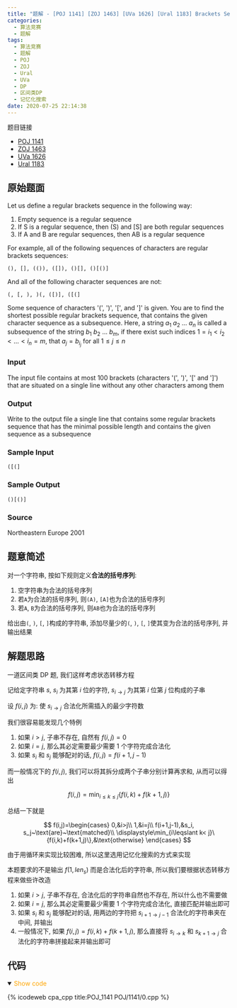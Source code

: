 ```yaml
---
title: "题解 - [POJ 1141] [ZOJ 1463] [UVa 1626] [Ural 1183] Brackets Sequence"
categories:
  - 算法竞赛
  - 题解
tags:
  - 算法竞赛
  - 题解
  - POJ
  - ZOJ
  - Ural
  - UVa
  - DP
  - 区间类DP
  - 记忆化搜索
date: 2020-07-25 22:14:38
---
```


题目链接

- [POJ 1141](https://vjudge.net/problem/POJ-1141/origin)
- [ZOJ 1463](https://vjudge.net/problem/ZOJ-1463/origin)
- [UVa 1626](https://vjudge.net/problem/UVA-1626/origin)
- [Ural 1183](https://vjudge.net/problem/URAL-1183/origin)

<!-- more -->

## 原始题面

Let us define a regular brackets sequence in the following way:

1. Empty sequence is a regular sequence
2. If S is a regular sequence, then (S) and [S] are both regular sequences
3. If A and B are regular sequences, then AB is a regular sequence

For example, all of the following sequences of characters are regular brackets sequences:

`(), [], (()), ([]), ()[], ()[()]`

And all of the following character sequences are not:

`(, [, ), )(, ([)], ([(]`

Some sequence of characters '(', ')', '[', and ']' is given. You are to find the shortest possible regular brackets sequence, that contains the given character sequence as a subsequence. Here, a string $a_1~a_2~...~a_n$ is called a subsequence of the string $b_1~b_2~...~b_m$, if there exist such indices $1 = i_1 < i_2 < ... < i_n = m$, that $a_j = b_{i_j}$ for all $1 \leqslant j \leqslant n$

### Input

The input file contains at most $100$ brackets (characters '(', ')', '[' and ']') that are situated on a single line without any other characters among them

### Output

Write to the output file a single line that contains some regular brackets sequence that has the minimal possible length and contains the given sequence as a subsequence

### Sample Input

```input1
([(]
```

### Sample Output

```output1
()[()]
```

### Source

Northeastern Europe 2001

## 题意简述

对一个字符串, 按如下规则定义**合法的括号序列**:

1. 空字符串为合法的括号序列
1. 若`A`为合法的括号序列, 则`(A)`, `[A]`也为合法的括号序列
1. 若`A`, `B`为合法的括号序列, 则`AB`也为合法的括号序列

给出由`(`, `)`, `[`, `]`构成的字符串, 添加尽量少的`(`, `)`, `[`, `]`使其变为合法的括号序列, 并输出结果

## 解题思路

一道区间类 DP 题, 我们这样考虑状态转移方程

记给定字符串 $s$, $s_i$ 为其第 $i$ 位的字符, $s_{i\to j}$ 为其第 $i$ 位第 $j$ 位构成的子串

设 $f(i,j)$ 为: 使 $s_{i\to j}$ 合法化所需插入的最少字符数

我们很容易能发现几个特例

1. 如果 $i>j$, 子串不存在, 自然有 $f(i,j)=0$
1. 如果 $i=j$, 那么其必定需要最少需要 $1$ 个字符完成合法化
1. 如果 $s_i$ 和 $s_j$ 能够配对的话, $f(i,j)=f(i+1,j-1)$

而一般情况下的 $f(i,j)$, 我们可以将其拆分成两个子串分别计算再求和, 从而可以得出

$$
f(i,j)=\min_{i\leqslant k\leqslant j}\{f(i,k)+f(k+1,j)\}
$$

总结一下就是

$$
f(i,j)=\begin{cases}
  0,&i>j\\
  1,&i=j\\
  f(i+1,j-1),&s_i, s_j~\text{are}~\text{matched}\\
  \displaystyle\min_{i\leqslant k< j}\{f(i,k)+f(k+1,j)\},&\text{otherwise}
\end{cases}
$$

由于用循环来实现比较困难, 所以这里选用记忆化搜索的方式来实现

本题要求的不是输出 $f(1,len_s)$ 而是合法化后的字符串, 所以我们要根据状态转移方程来做些许改造

1. 如果 $i>j$, 子串不存在, 合法化后的字符串自然也不存在, 所以什么也不需要做
1. 如果 $i=j$, 那么其必定需要最少需要 $1$ 个字符完成合法化, 直接匹配并输出即可
1. 如果 $s_i$ 和 $s_j$ 能够配对的话, 用两边的字符把 $s_{i+1\to j-1}$ 合法化的字符串夹在中间, 并输出
1. 一般情况下, 如果 $f(i,j)=f(i,k)+f(k+1,j)$, 那么直接将 $s_{i\to k}$ 和 $s_{k+1\to j}$ 合法化的字符串拼接起来并输出即可

## 代码

<details open>
<summary><font color='orange'>Show code</font></summary>

{% icodeweb cpa_cpp title:POJ_1141 POJ/1141/0.cpp %}

</details>
